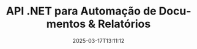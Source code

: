---
############################# Static ############################
layout: "landing"
date: 2025-03-17T13:11:12
draft: false

lang: pt
product: "Assembly"
product_tag: "assembly"
platform: "Net"
platform_tag: "net"

############################# Drop-down ############################
supported_platforms:
  items:
    # supported_platforms loop
    - title: ".NET"
      tag: "net"
    # supported_platforms loop
    - title: "Java"
      tag: "java"

############################# Head ############################
head_title: "API .NET para Automação de Documentos, Montagem & Geração de Relatórios"
head_description: "API C# .NET para automação de documentos, montagem e geração de relatórios. Crie documentos PDF, Word, Excel, PPTX, HTML e email a partir de templates personalizados."

############################# Header ############################
title: "API .NET para Automação de Documentos & Relatórios"
description: "Gere relatórios em aplicações .NET definindo templates e mesclando dados."
words:
  for: "para"

actions:
  main: "Baixar Trial via Nuget"
  main_link: "https://www.nuget.org/packages/GroupDocs.Assembly"
  alt: "Licenciamento"
  alt_link: "https://purchase.groupdocs.com/pricing/assembly/net/"
  title: "Pronto para Começar?"
  description: "Experimente os recursos do GroupDocs.Assembly gratuitamente ou solicite uma licença."

release:
  title: "Versão {0} lançada"
  notes: "Veja o que há de novo"
  downloads: "Downloads"
  link: "https://releases.groupdocs.com/assembly/net/"

code:
  title: "Preencher um Gráfico em DOCX Usando C#"
  more: "Mais exemplos"
  more_link: "https://github.com/groupdocs-assembly/GroupDocs.Assembly-for-.NET/"
  install: "dotnet add package GroupDocs.Assembly"
  content: |
    ```csharp {style=abap}   
    // Caminho para o template principal
    string template = "chart_template.docx";

    // Recuperar dados de produtividade dos gerentes a partir da fonte
    DocumentTable data_table = 
        new DocumentTable("Managers.json", 1);

    // Crie uma instância de DataSourceInfo com os dados
    DataSourceInfo data 
        = new DataSourceInfo(data_table, "managers");

    // Defina as cores do gráfico utilizando outro DataSourceInfo
    DataSourceInfo design = 
        new DataSourceInfo("red", "color");

    // Preencha o template com dados e salve na saída
    DocumentAssembler asm = new DocumentAssembler();
    asm.AssembleDocument(template, "result.docx", data, design);
    ```

############################# Overview ############################
overview:
  enable: true
  title: "Visão Geral do GroupDocs.Assembly"
  description: "Solução .NET para automação na criação de documentos com integração avançada de dados."
  features:
    # feature loop
    - title: "Adicionar Dados Comerciais a Templates de Documentos com C#"
      content: "Geração de relatórios facilitada: Com GroupDocs.Assembly for .NET, você pode inserir dados de fontes como JSON ou XML em templates predefinidos com facilidade."

    # feature loop
    - title: "Processar Objetos de Dados Nativos"
      content: "Tipos de documentos suportados incluem objetos incorporados como diagramas, gráficos, tabelas e listas que podem ser preenchidos automaticamente com dados."

    # feature loop
    - title: "Recursos Adicionais"
      content: "GroupDocs.Assembly for .NET fornece amplas opções de personalização. Projete programaticamente objetos de dados, gere códigos de barra, use fontes de dados online via URLs e salve a saída em vários formatos."

############################# Platforms ############################
platforms:
  enable: true
  title: "Independência de plataforma"
  description: "GroupDocs.Assembly for .NET é compatível com os seguintes sistemas operacionais, frameworks e gerenciadores de pacotes."
  items:
    # platform loop
    - title: "Amazon"
      image: "amazon"
    # platform loop
    - title: "Docker"
      image: "docker"
    # platform loop
    - title: "Azure"
      image: "azure"
    # platform loop
    - title: "VS Code"
      image: "vs_code"
    # platform loop
    - title: "ReSharper"
      image: "resharper"
    # platform loop
    - title: "macOS"
      image: "finder"
    # platform loop
    - title: "Linux"
      image: "linux"
    # platform loop
    - title: "NuGet"
      image: "nuget"

############################# File formats ############################
formats:
  enable: true
  title: "Formatos de arquivo suportados"
  description: |
    GroupDocs.Assembly for .NET pode processar os seguintes [formatos de arquivo](https://docs.groupdocs.com/assembly/net/supported-document-formats/).
  groups:
    # group loop
    - color: "green"
      content: |
        ### Formatos do Microsoft Office
        * **Word:**  DOCX, DOC, DOCM, DOT, DOTX, DOTM, RTF, WordprocessingML
        * **Excel:** XLSX, XLS, XLSM, XLSB, XLTM, XLT, XLTM, XLTX, SpreadsheetML
        * **PowerPoint:** PPT, PPTX, PPTM, PPS, PPSX, PPSM, POTM, POTX
    # group loop
    - color: "blue"
      content: |
        ### Imagens & Outros Formatos
        * **Portátil:** PDF
        * **Imagens:** SVG, TIFF
        * **Outros formatos de office:** ODT, OTT, OTS, ODS, ODP, OTP
      # group loop
    - color: "red"
      content: |
        ### Outros formatos
        * **Web:** HTML, MHTML
        * **Emails:** EML, MSG, EMLX
        * **Outro:** EPUB, MD

############################# Features ############################
features:
  enable: true
  title: "Recursos do GroupDocs.Assembly"
  description: "Crie documentos e relatórios utilizando modelos de dados avançados."

  items:
    # feature loop
    - icon: "preview"
      title: "Representação Avançada de Dados"
      content: "Suporta uma ampla gama de objetos de dados como gráficos, listas, tabelas, imagens e mais."

    # feature loop
    - icon: "manipulate"
      title: "Manipulação de Dados"
      content: "Aplique fórmulas e operações sequenciais para formatar e exibir dados de forma eficaz."

    # feature loop
    - icon: "two_pages"
      title: "Ampla Variedade de Formatos Suportados"
      content: "Trabalhe sem problemas com todos os formatos de documentos comuns para templates ou arquivos de saída."

    # feature loop
    - icon: "document_settings"
      title: "Marcação Enriquecida de Templates"
      content: "Aproveite a formatação ordinal, cardinal e alfabética em templates."

    # feature loop
    - icon: "text"
      title: "Incorporar Códigos de Barra"
      content: "Gere imagens de código de barras dinamicamente e insira-as em seus documentos."

    # feature loop
    - icon: "add"
      title: "Formatação de Dados"
      content: "Formate strings em templates como maiúsculas, minúsculas, com capitalização ou estilos de primeira letra maiúscula."

    # feature loop
    - icon: "manipulate"
      title: "Manipulação do Conteúdo do Documento"
      content: "Insira dinamicamente conteúdo de documentos externos em seus relatórios."

    # feature loop
    - icon: "convert"
      title: "Salvar em Vários Formatos"
      content: "Especifique o formato de arquivo de saída usando extensões de arquivo ou configurações detalhadas."

    # feature loop
    - icon: "update"
      title: "Processamento de Dados Flexível"
      content: "Insira imagens e documentos dinamicamente usando bytes codificados em Base64."

############################# Code samples ############################
code_samples:
  enable: true
  title: "Exemplos de código"
  description: "Trechos de código para operações típicas do GroupDocs.Assembly."
  items:
    # code sample loop
    - title: "Lista com Marcadores em um Documento Microsoft Word"
      content: |
        [Listas com marcadores](https://docs.groupdocs.com/assembly/net/bulleted-list-in-word-processing-document/) são uma forma comum de apresentar dados comerciais. Aqui está um exemplo de como adicionar uma lista a um documento Word usando GroupDocs.Assembly.
        {{< landing/code title="Como Preencher uma Lista em Documentos">}}
        ```csharp {style=abap}
        // Insira este template em uma página do documento:
        // Indicadores de desempenho dos gerentes
        // . <<foreach [in products]>><<[ProductName]>>
        // <</foreach>>

        // Especifique o caminho do template
        string template = "Bulleted List Template.docx";

        // Defina o caminho do arquivo de saída
        string result = "Result Report.docx"

        // Recupere dados dos gerentes de uma fonte JSON
        JsonDataSource dataSource = new JsonDataSource("Report data.json");
        DataSourceInfo data = new DataSourceInfo(dataSource, "managers")

        // Gere o relatório com os dados preenchidos
        DocumentAssembler assembler = new DocumentAssembler();
        assembler.AssembleDocument(template, result, data);
        ```
        {{< /landing/code >}}
    # code sample loop
    - title: "Gráficos de Pizza em Presentações PPTX"
      content: |
        Você pode criar [Gráficos de Pizza](https://docs.groupdocs.com/assembly/net/pie-chart-in-presentation-document/) usando templates e dados XML. Melhore seus relatórios com representações de dados visualmente atraentes.
        {{< landing/code title="Como Representar Dados em um Gráfico de Pizza">}}
        ```csharp {style=abap}
        // Adicione o template do título do gráfico à apresentação:
        // Receita dos clientes <<foreach [in customers]>> 
        // <<x [CustomerName]>>

        // Inclua também o template de dados do gráfico:
        // Total Order Price<<foreach [in customers]>> 
        // <<x [CustomerName]>>

        // Especifique o caminho do template do gráfico
        string template = "Pie Chart Template.pptx";

        // Defina o caminho do arquivo de saída
        string result = "Result Report.pptx"

        // Recupere os dados dos clientes de uma fonte XML
        JsonDataSource dataSource = new JsonDataSource("Chart data.xml");
        DataSourceInfo data = new DataSourceInfo(dataSource, "customers")

        // Gere o gráfico e salve o resultado
        DocumentAssembler assembler = new DocumentAssembler();
        assembler.AssembleDocument(template, result, data);
        ```
        {{< /landing/code >}}

---
